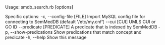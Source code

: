 Usage: smdb_search.rb [options]

Specific options:
    -c, --config-file [FILE]         Import MySQL config file for connecting to SemMedDB (default '/etc/my.cnf')
        --cui [CUI]                  UMLS CUI or GO ID
        --predicate [PREDICATE]      A predicate that is indexed by SemMedDB
    -p, --show-predications          Show predications that match concept and predicate
    -h, --help                       Show this message
